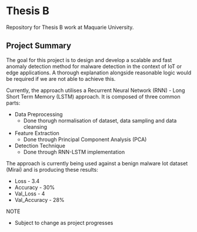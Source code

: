 # Thesis B
Repository for Thesis B work at Maquarie University. 

## Project Summary 
The goal for this project is to design and develop a scalable and fast anomaly detection method for malware detection in the context of IoT or edge applications. A thorough explanation alongside reasonable logic would be required if we are not able to achieve this.

Currently, the approach utilises a Recurrent Neural Network (RNN) - Long Short Term Memory (LSTM) approach. It is composed of three common parts: 
- Data Preprocessing
    - Done thorugh normalisation of dataset, data sampling and data cleansing 
- Feature Extraction 
    - Done through Principal Component Analysis (PCA) 
- Detection Technique
    - Done through RNN-LSTM implementation 

The approach is currently being used against a benign malware Iot dataset (Mirai) and is producing these results: 
- Loss - 3.4
- Accuracy - 30%
- Val_Loss - 4
- Val_Accuracy - 28%

NOTE
- Subject to change as project progresses 

